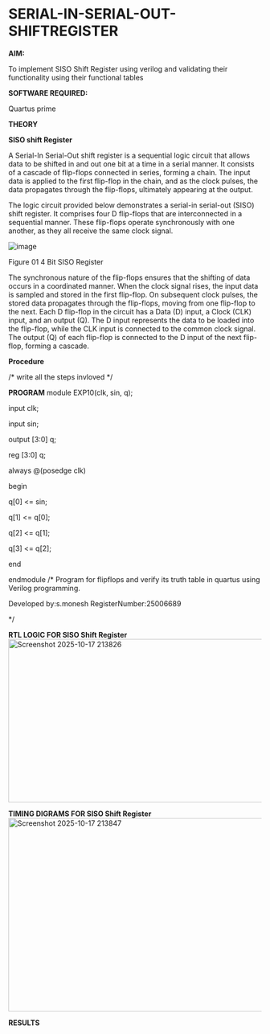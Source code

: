 # SERIAL-IN-SERIAL-OUT-SHIFTREGISTER

**AIM:**

To implement  SISO Shift Register using verilog and validating their functionality using their functional tables

**SOFTWARE REQUIRED:**

Quartus prime

**THEORY**

**SISO shift Register**

A Serial-In Serial-Out shift register is a sequential logic circuit that allows data to be shifted in and out one bit at a time in a serial manner. It consists of a cascade of flip-flops connected in series, forming a chain. The input data is applied to the first flip-flop in the chain, and as the clock pulses, the data propagates through the flip-flops, ultimately appearing at the output.

The logic circuit provided below demonstrates a serial-in serial-out (SISO) shift register. It comprises four D flip-flops that are interconnected in a sequential manner. These flip-flops operate synchronously with one another, as they all receive the same clock signal.

![image](https://github.com/naavaneetha/SERIAL-IN-SERIAL-OUT-SHIFTREGISTER/assets/154305477/e81c4072-37f9-46c6-8145-566764b74c3a)

Figure 01 4 Bit SISO Register

The synchronous nature of the flip-flops ensures that the shifting of data occurs in a coordinated manner. When the clock signal rises, the input data is sampled and stored in the first flip-flop. On subsequent clock pulses, the stored data propagates through the flip-flops, moving from one flip-flop to the next.
Each D flip-flop in the circuit has a Data (D) input, a Clock (CLK) input, and an output (Q). The D input represents the data to be loaded into the flip-flop, while the CLK input is connected to the common clock signal. The output (Q) of each flip-flop is connected to the D input of the next flip-flop, forming a cascade.

**Procedure**

/* write all the steps invloved */

**PROGRAM**
 module EXP10(clk, sin, q);
 
 input clk;
 
 input sin;
 
 output [3:0] q;
 
 reg [3:0] q;
 
 always @(posedge clk)


 begin

 q[0] <= sin;
 
 q[1] <= q[0];
 
 q[2] <= q[1];
 
 q[3] <= q[2];

 end
 
 endmodule
/* Program for flipflops and verify its truth table in quartus using Verilog programming.

Developed by:s.monesh RegisterNumber:25006689

*/

**RTL LOGIC FOR SISO Shift Register**
<img width="708" height="325" alt="Screenshot 2025-10-17 213826" src="https://github.com/user-attachments/assets/7b0c8acd-cb29-4aab-b846-4874f14e9223" />

**TIMING DIGRAMS FOR SISO Shift Register**
<img width="720" height="385" alt="Screenshot 2025-10-17 213847" src="https://github.com/user-attachments/assets/1c3d4d81-a255-4964-9bc3-2ba64da9f7cc" />

**RESULTS**

